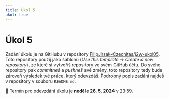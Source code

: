 ```yaml
---
title: Úkol 5
ukol: true
---
```

# Úkol 5

Zadání úkolu je na GitHubu v repository [FilipJirsak-Czechitas/j2w-ukol05](https://github.com/FilipJirsak-Czechitas/j2w-ukol05).
Toto repository použij jako šablonu (_Use this template_ → _Create a new repository_), ze které si vytvoříš repository ve svém GitHub účtu.
Do svého repository pak _commitneš_ a _pushneš_ své změny, toto repository tedy bude zároveň výsledek tvé práce, který odevzdáš.
Podrobný popis zadání najdeš v repository v souboru `README.md`.

📆 Termín pro odevzdání úkolu je **neděle 26. 5. 2024** v 23:59.
